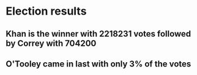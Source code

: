 # Election results

## Khan is the winner with 2218231 votes followed by Correy with 704200

## O'Tooley came in last with only 3% of the votes